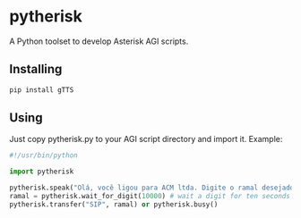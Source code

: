 # pytherisk
A Python toolset to develop Asterisk AGI scripts.

## Installing
```sh
pip install gTTS
```

## Using
Just copy pytherisk.py to your AGI script directory and import it. Example:
```python
#!/usr/bin/python

import pytherisk

pytherisk.speak("Olá, você ligou para ACM ltda. Digite o ramal desejado")
ramal = pytherisk.wait_for_digit(10000) # wait a digit for ten seconds
pytherisk.transfer("SIP", ramal) or pytherisk.busy()
